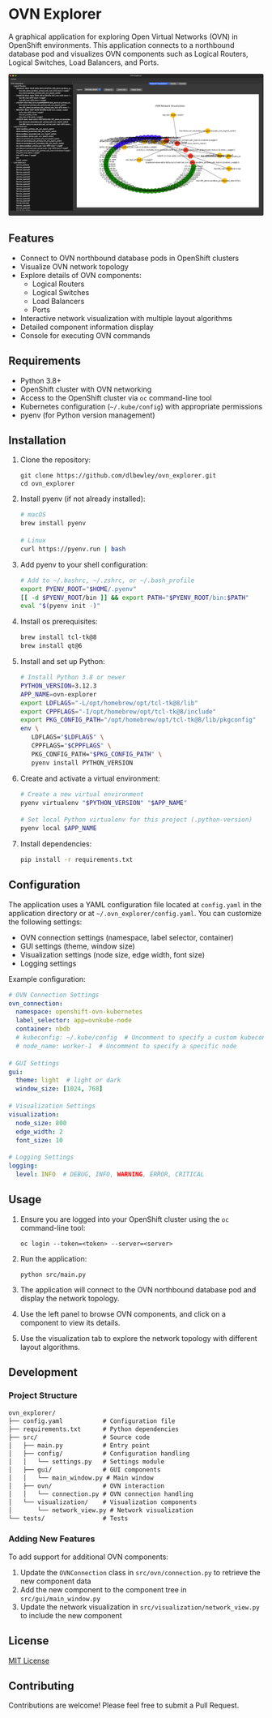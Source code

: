 # OVN Explorer

A graphical application for exploring Open Virtual Networks (OVN) in OpenShift environments. This application connects to a northbound database pod and visualizes OVN components such as Logical Routers, Logical Switches, Load Balancers, and Ports.

![OVN Explorer UI](./docs/img/ovn-explorer-ui.png)

## Features

- Connect to OVN northbound database pods in OpenShift clusters
- Visualize OVN network topology
- Explore details of OVN components:
  - Logical Routers
  - Logical Switches
  - Load Balancers
  - Ports
- Interactive network visualization with multiple layout algorithms
- Detailed component information display
- Console for executing OVN commands

## Requirements

- Python 3.8+
- OpenShift cluster with OVN networking
- Access to the OpenShift cluster via `oc` command-line tool
- Kubernetes configuration (`~/.kube/config`) with appropriate permissions
- pyenv (for Python version management)

## Installation

1. Clone the repository:
   ```
   git clone https://github.com/dlbewley/ovn_explorer.git
   cd ovn_explorer
   ```

2. Install pyenv (if not already installed):
   ```bash
   # macOS
   brew install pyenv

   # Linux
   curl https://pyenv.run | bash
   ```

3. Add pyenv to your shell configuration:
   ```bash
   # Add to ~/.bashrc, ~/.zshrc, or ~/.bash_profile
   export PYENV_ROOT="$HOME/.pyenv"
   [[ -d $PYENV_ROOT/bin ]] && export PATH="$PYENV_ROOT/bin:$PATH"
   eval "$(pyenv init -)"
   ```

4. Install os prerequisites:
   ```bash
   brew install tcl-tk@8
   brew install qt@6
   ```

5. Install and set up Python:
   ```bash
   # Install Python 3.8 or newer
   PYTHON_VERSION=3.12.3
   APP_NAME=ovn-explorer
   export LDFLAGS="-L/opt/homebrew/opt/tcl-tk@8/lib"
   export CPPFLAGS="-I/opt/homebrew/opt/tcl-tk@8/include"
   export PKG_CONFIG_PATH="/opt/homebrew/opt/tcl-tk@8/lib/pkgconfig"
   env \
      LDFLAGS="$LDFLAGS" \
      CPPFLAGS="$CPPFLAGS" \
      PKG_CONFIG_PATH="$PKG_CONFIG_PATH" \
      pyenv install PYTHON_VERSION
   
   ```

6. Create and activate a virtual environment:
   ```bash
   # Create a new virtual environment
   pyenv virtualenv "$PYTHON_VERSION" "$APP_NAME"
   
   # Set local Python virtualenv for this project (.python-version)
   pyenv local $APP_NAME
   ```

7. Install dependencies:
   ```bash
   pip install -r requirements.txt
   ```

## Configuration

The application uses a YAML configuration file located at `config.yaml` in the application directory or at `~/.ovn_explorer/config.yaml`. You can customize the following settings:

- OVN connection settings (namespace, label selector, container)
- GUI settings (theme, window size)
- Visualization settings (node size, edge width, font size)
- Logging settings

Example configuration:

```yaml
# OVN Connection Settings
ovn_connection:
  namespace: openshift-ovn-kubernetes
  label_selector: app=ovnkube-node
  container: nbdb
  # kubeconfig: ~/.kube/config  # Uncomment to specify a custom kubeconfig path
  # node_name: worker-1  # Uncomment to specify a specific node

# GUI Settings
gui:
  theme: light  # light or dark
  window_size: [1024, 768]

# Visualization Settings
visualization:
  node_size: 800
  edge_width: 2
  font_size: 10

# Logging Settings
logging:
  level: INFO  # DEBUG, INFO, WARNING, ERROR, CRITICAL
```

## Usage

1. Ensure you are logged into your OpenShift cluster using the `oc` command-line tool:
   ```
   oc login --token=<token> --server=<server>
   ```

2. Run the application:
   ```
   python src/main.py
   ```

3. The application will connect to the OVN northbound database pod and display the network topology.

4. Use the left panel to browse OVN components, and click on a component to view its details.

5. Use the visualization tab to explore the network topology with different layout algorithms.

## Development

### Project Structure

```
ovn_explorer/
├── config.yaml           # Configuration file
├── requirements.txt      # Python dependencies
├── src/                  # Source code
│   ├── main.py           # Entry point
│   ├── config/           # Configuration handling
│   │   └── settings.py   # Settings module
│   ├── gui/              # GUI components
│   │   └── main_window.py # Main window
│   ├── ovn/              # OVN interaction
│   │   └── connection.py # OVN connection handling
│   └── visualization/    # Visualization components
│       └── network_view.py # Network visualization
└── tests/                # Tests
```

### Adding New Features

To add support for additional OVN components:

1. Update the `OVNConnection` class in `src/ovn/connection.py` to retrieve the new component data
2. Add the new component to the component tree in `src/gui/main_window.py`
3. Update the network visualization in `src/visualization/network_view.py` to include the new component

## License

[MIT License](LICENSE)

## Contributing

Contributions are welcome! Please feel free to submit a Pull Request.

